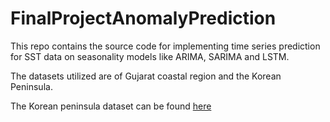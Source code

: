 # FinalProjectAnomalyPrediction

This repo contains the source code for implementing time series prediction for SST data on seasonality models like ARIMA, SARIMA and LSTM.

The datasets utilized are of Gujarat coastal region and the Korean Peninsula.

The Korean peninsula dataset can be found [here](https://drive.google.com/file/d/1Y4QjUElDZDWlZSrrupoFhlEl1CbPcuK5/view?usp=sharing)
